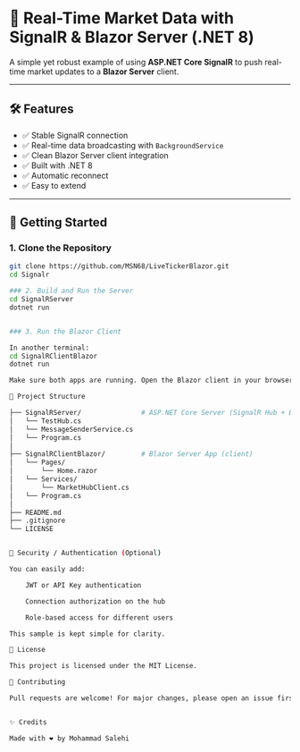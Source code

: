 # 📡 Real-Time Market Data with SignalR & Blazor Server (.NET 8)

A simple yet robust example of using **ASP.NET Core SignalR** to push real-time market updates to a **Blazor Server** client.

---

## 🛠️ Features

- ✅ Stable SignalR connection
- ✅ Real-time data broadcasting with `BackgroundService`
- ✅ Clean Blazor Server client integration
- ✅ Built with .NET 8
- ✅ Automatic reconnect
- ✅ Easy to extend

---

## 🚀 Getting Started

### 1. Clone the Repository

```bash
git clone https://github.com/MSN68/LiveTickerBlazor.git
cd Signalr

### 2. Build and Run the Server
cd SignalRServer
dotnet run


### 3. Run the Blazor Client

In another terminal:
cd SignalRClientBlazor
dotnet run

Make sure both apps are running. Open the Blazor client in your browser, and you should start seeing real-time market data.

📂 Project Structure

├── SignalRServer/               # ASP.NET Core Server (SignalR Hub + BackgroundService)
│   └── TestHub.cs
│   └── MessageSenderService.cs
│   └── Program.cs
│
├── SignalRClientBlazor/         # Blazor Server App (client)
│   └── Pages/
│       └── Home.razor
│   └── Services/
│       └── MarketHubClient.cs
│   └── Program.cs
│
├── README.md
├── .gitignore
└── LICENSE


🔐 Security / Authentication (Optional)

You can easily add:

    JWT or API Key authentication

    Connection authorization on the hub

    Role-based access for different users

This sample is kept simple for clarity.

📜 License

This project is licensed under the MIT License.

🙌 Contributing

Pull requests are welcome! For major changes, please open an issue first.


✨ Credits

Made with ❤️ by Mohammad Salehi
